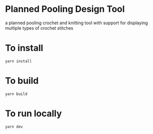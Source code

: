 # Planned Pooling Design Tool

a planned pooling crochet and knitting tool with support for displaying multiple types of crochet stitches

# To install

`yarn install`

# To build

`yarn build`

# To run locally

`yarn dev`

